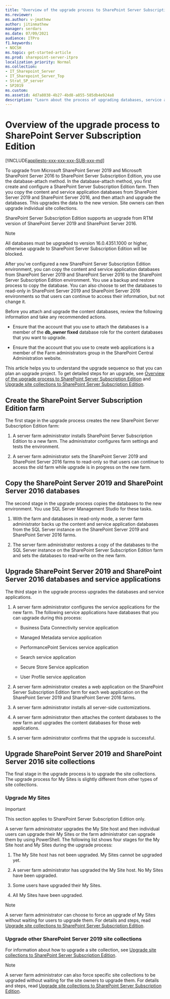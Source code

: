 ```yaml
---
title: "Overview of the upgrade process to SharePoint Server Subscription Edition"
ms.reviewer: 
ms.author: v-jmathew
author: jitinmathew
manager: serdars
ms.date: 07/09/2021
audience: ITPro
f1.keywords:
- NOCSH
ms.topic: get-started-article
ms.prod: sharepoint-server-itpro
localization_priority: Normal
ms.collection:
- IT_Sharepoint_Server
- IT_Sharepoint_Server_Top
- Strat_SP_server
- SP2019
ms.custom: 
ms.assetid: 4d7a8038-4b27-4bd8-a855-585db4e924a8
description: "Learn about the process of upgrading databases, service applications, My Sites, and site collections to SharePoint Server Subscription Edition."
---
```


# Overview of the upgrade process to SharePoint Server Subscription Edition

[!INCLUDE[appliesto-xxx-xxx-xxx-SUB-xxx-md](../includes/appliesto-xxx-xxx-xxx-SUB-xxx-md.md)]

To upgrade from Microsoft SharePoint Server 2019 and Microsoft SharePoint Server 2016 to SharePoint Server Subscription Edition, you use the database-attach method. In the database-attach method, you first create and configure a SharePoint Server Subscription Edition farm. Then you copy the content and service application databases from SharePoint Server 2019 and SharePoint Server 2016, and then attach and upgrade the databases. This upgrades the data to the new version. Site owners can then upgrade individual site collections.

SharePoint Server Subscription Edition supports an upgrade from RTM version of SharePoint Server 2019 and SharePoint Server 2016.

> [!NOTE]
> All databases must be upgraded to version 16.0.4351.1000 or higher, otherwise upgrade to SharePoint Server Subscription Edition will be blocked.

After you've configured a new SharePoint Server Subscription Edition environment, you can copy the content and service application databases from SharePoint Server 2019 and SharePoint Server 2016 to the SharePoint Server Subscription Edition environment. You use a backup and restore process to copy the database. You can also choose to set the databases to read-only in SharePoint Server 2019 and SharePoint Server 2016 environments so that users can continue to access their information, but not change it.

Before you attach and upgrade the content databases, review the following information and take any recommended actions.
  
- Ensure that the account that you use to attach the databases is a member of the **db_owner fixed** database role for the content databases that you want to upgrade.

- Ensure that the account that you use to create web applications is a member of the Farm administrators group in the SharePoint Central Administration website.

This article helps you to understand the upgrade sequence so that you can plan an upgrade project. To get detailed steps for an upgrade, see [Overview of the upgrade process to SharePoint Server Subscription Edition](upgrade-databases-subscription-edition.md) and [Upgrade site collections to SharePoint Server Subscription Edition](upgrade-a-site-collection-subscription-edition.md).

## Create the SharePoint Server Subscription Edition farm
<a name="CreateFarm"> </a>

The first stage in the upgrade process creates the new SharePoint Server Subscription Edition farm:

1. A server farm administrator installs SharePoint Server Subscription Edition to a new farm. The administrator configures farm settings and tests the environment.

2. A server farm administrator sets the SharePoint Server 2019 and SharePoint Server 2016 farms to read-only so that users can continue to access the old farm while upgrade is in progress on the new farm.
  
## Copy the SharePoint Server 2019 and SharePoint Server 2016 databases
<a name="CopyDatabases"> </a>

The second stage in the upgrade process copies the databases to the new environment. You use SQL Server Management Studio for these tasks.

1. With the farm and databases in read-only mode, a server farm administrator backs up the content and service application databases from the SQL Server instance on the SharePoint Server 2019 and SharePoint Server 2016 farms.

2. The server farm administrator restores a copy of the databases to the SQL Server instance on the SharePoint Server Subscription Edition farm and sets the databases to read-write on the new farm.
  
## Upgrade SharePoint Server 2019 and SharePoint Server 2016 databases and service applications
<a name="Databases"> </a>

The third stage in the upgrade process upgrades the databases and service applications.

1. A server farm administrator configures the service applications for the new farm. The following service applications have databases that you can upgrade during this process:

    - Business Data Connectivity service application

    - Managed Metadata service application

    - PerformancePoint Services service application

    - Search service application

    - Secure Store Service application

    - User Profile service application

2. A server farm administrator creates a web application on the SharePoint Server Subscription Edition farm for each web application on the SharePoint Server 2019 and SharePoint Server 2016 farms.

3. A server farm administrator installs all server-side customizations.
  
4. A server farm administrator then attaches the content databases to the new farm and upgrades the content databases for those web applications.
  
5. A server farm administrator confirms that the upgrade is successful.

## Upgrade SharePoint Server 2019 and SharePoint Server 2016 site collections
<a name="UpgradeSites"> </a>

The final stage in the upgrade process is to upgrade the site collections. The upgrade process for My Sites is slightly different from other types of site collections.
  
### Upgrade My Sites
<a name="MySites"> </a>

> [!IMPORTANT]
> This section applies to SharePoint Server Subscription Edition only.
  
A server farm administrator upgrades the My Site host and then individual users can upgrade their My Sites or the farm administrator can upgrade them by using PowerShell. The following list shows four stages for the My Site host and My Sites during the upgrade process:
  
1. The My Site host has not been upgraded. My Sites cannot be upgraded yet.

2. A server farm administrator has upgraded the My Site host. No My Sites have been upgraded.

3. Some users have upgraded their My Sites.

4. All My Sites have been upgraded.

> [!NOTE]
> A server farm administrator can choose to force an upgrade of My Sites without waiting for users to upgrade them. For details and steps, read [Upgrade site collections to SharePoint Server Subscription Edition](upgrade-a-site-collection-subscription-edition.md).

### Upgrade other SharePoint Server 2019 site collections
<a name="SiteCollections"> </a>

For information about how to upgrade a site collection, see [Upgrade site collections to SharePoint Server Subscription Edition](upgrade-a-site-collection-subscription-edition.md).

> [!NOTE]
> A server farm administrator can also force specific site collections to be upgraded without waiting for the site owners to upgrade them. For details and steps, read [Upgrade site collections to SharePoint Server Subscription Edition](upgrade-a-site-collection-subscription-edition.md).
